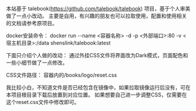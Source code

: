 本站基于 talebook(https://github.com/talebook/talebook) 项目，基于个人审美做了一点小改动。
主要是自用，有兴趣的朋友也可以拉取使用，配置和使用相关的文档请参考原项目。

docker安装命令：
docker run --name <容器名称> -d -p <外部端口>:80 -v <宿主机目录>:/data shenslink/talebook:latest


下面只介绍个人做的改动：
通过外挂CSS文件将界面改为Dark模式，页面配色和一些小细节做了一点修改。

CSS文件路径：
容器内的/books/logo/reset.css

我比较小白，不知道文件是否已经包含在镜像中，如果拉取镜像运行后没有，可在本项目根目录下载后放置到对应位置。
如果想要自己进一步调整CSS，仅需要在这个reset.css文件中修改即可。
